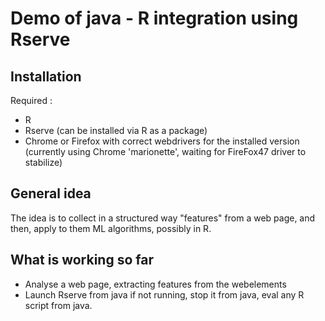 
# Demo of java - R integration using Rserve

## Installation

Required :

* R
* Rserve (can be installed via R as a package)
* Chrome or Firefox with correct webdrivers for the installed version (currently using Chrome 'marionette', waiting for FireFox47 driver to stabilize)

## General idea

The idea is to collect in a structured way "features" from a web page, and then, apply to them ML algorithms, possibly in R.

## What is working so far

* Analyse a web page, extracting features from the webelements
* Launch Rserve from java if not running, stop it from java, eval any R script from java.

